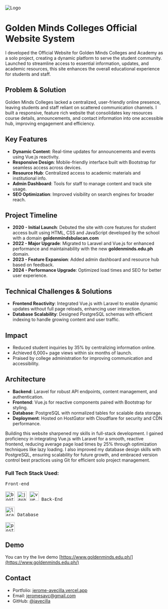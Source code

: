 ![Logo](https://jerome-avecilla.infinityfreeapp.com/assets/images/gmc-websystem.png)

# Golden Minds Colleges Official Website System

I developed the Official Website for Golden Minds Colleges and Academy as a solo project, creating a dynamic platform to serve the student community. Launched to streamline access to essential information, updates, and academic resources, this site enhances the overall educational experience for students and staff.

## Problem & Solution  
Golden Minds Colleges lacked a centralized, user-friendly online presence, leaving students and staff reliant on scattered communication channels. I built a responsive, feature rich website that consolidates key resources course details, announcements, and contact information into one accessible hub, improving engagement and efficiency.

## Key Features  
- **Dynamic Content**: Real-time updates for announcements and events using Vue.js reactivity.  
- **Responsive Design**: Mobile-friendly interface built with Bootstrap for seamless access across devices.  
- **Resource Hub**: Centralized access to academic materials and institutional info.  
- **Admin Dashboard**: Tools for staff to manage content and track site usage.  
- **SEO Optimization**: Improved visibility on search engines for broader reach.

## Project Timeline  
- **2020 - Initial Launch**: Debuted the site with core features for student access built using HTML, CSS and JavaScript developed by the school with a domain **goldenmindsbulacan.com**
- **2022 - Major Upgrade**: Migrated to Laravel and Vue.js for enhanced performance and maintainability with the new **goldenminds.edu.ph** domain.
- **2023 - Feature Expansion**: Added admin dashboard and resource hub based on feedback.  
- **2024 - Performance Upgrade**: Optimized load times and SEO for better user experience.

## Technical Challenges & Solutions  
- **Frontend Reactivity**: Integrated Vue.js with Laravel to enable dynamic updates without full page reloads, enhancing user interaction.  
- **Database Scalability**: Designed PostgreSQL schemas with efficient indexing to handle growing content and user traffic.

## Impact  
- Reduced student inquiries by 35% by centralizing information online.  
- Achieved 6,000+ page views within six months of launch.  
- Praised by college administration for improving communication and accessibility.

## Architecture  
- **Backend**: Laravel for robust API endpoints, content management, and authentication.  
- **Frontend**: Vue.js for reactive components paired with Bootstrap for styling.  
- **Database**: PostgreSQL with normalized tables for scalable data storage.  
- **Deployment**: Hosted on HostGator with Cloudflare for security and CDN performance.

Building this website sharpened my skills in full-stack development. I gained proficiency in integrating Vue.js with Laravel for a smooth, reactive frontend, reducing average page load times by 25% through optimization techniques like lazy loading. I also improved my database design skills with PostgreSQL, ensuring scalability for future growth, and embraced version control best practices using Git for efficient solo project management.

<h3 align="left">Full Tech Stack Used:</h3>
<p align="left">
  <kbd>
    <kbd>Front-end</kbd>
    <br>
    <br>
    <img width="30px" title="bootstrap" src="https://cdn.jsdelivr.net/gh/devicons/devicon/icons/bootstrap/bootstrap-original.svg" />
    <img width="30px" title="javascript" src="https://cdn.jsdelivr.net/gh/devicons/devicon/icons/javascript/javascript-original.svg" />
    <img width="30px" title="vue js" src="https://cdn.jsdelivr.net/gh/devicons/devicon/icons/vuejs/vuejs-original.svg" />
  </kbd>
  <kbd>
    <kbd>Back-End</kbd>
    <br>
    <br>
    <img width="30px" title="laravel" src="https://cdn.jsdelivr.net/gh/devicons/devicon/icons/laravel/laravel-original.svg" /> 
  </kbd>
  <kbd>
    <kbd>Database</kbd>
    <br>
    <br>
    <img width="30px" title="postgresql" src="https://cdn.jsdelivr.net/gh/devicons/devicon@latest/icons/postgresql/postgresql-original.svg" /> 
  </kbd>
</p>

## Demo

You can try the live demo [https://www.goldenminds.edu.ph/](https://www.goldenminds.edu.ph/)

## Contact

- Portfolio: [jerome-avecilla.vercel.app](https://jerome-avecilla.vercel.app/)
- Email: jeromesavc@gmail.com
- GitHub: [@javecilla](https://github.com/javecilla)
